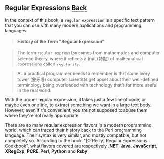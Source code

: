 ## Regular Expressions [Back](./../JavaScript.md)

In the context of this book, a `regular expression` is a specific text pattern that you can use with many modern applications and programming languages.

> #### History of the Term "Regular Expression"

> The term `regular expression` comes from mathematics and computer science theory, where it reflects a trait (特點) of mathematical expressions called `regularity`.

> All a practical programmer needs to remember is that some ivory tower (象牙塔) computer scientists get upset about their well-defined terminology being overloaded with technology that's far more useful in the real world.

With the proper regular expression, it takes just a few line of code, or maybe even one line, to extract something we want in a large text body. However, even if it's convenient, you are not supposed to abuse them where they're not really appropriate.

There are so many regular expression flavors in a modern programming world, which can traced their history back to the Perl programming language. Their syntax is very similar, and mostly compatible, but not completely so. According to the book, "[O`Reilly] Regular Expressions Cookbook", what flavors covered are respectively **.NET**, **Java**, **JavaScript**, **XRegExp**, **PCRE**, **Perl**, **Python** and **Ruby**


